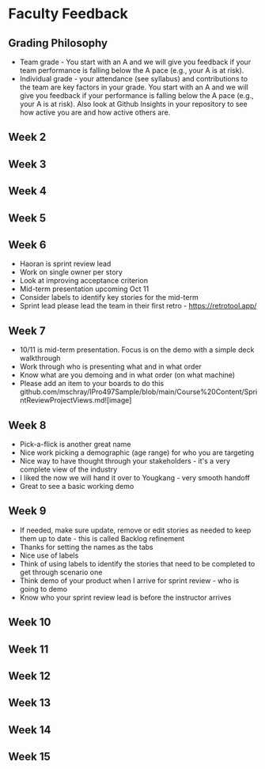 # Faculty Feedback #

## Grading Philosophy ##
- Team grade - You start with an A and we will give you feedback if your team performance is falling below the A pace (e.g., your A is at risk).
- Individual grade - your attendance (see syllabus) and contributions to the team are key factors in your grade.  You start with an A and we will give you feedback if your performance is falling below the A pace (e.g., your A is at risk).  Also look at Github Insights in your repository to see how active you are and how active others are.

## Week 2 ##

## Week 3 ##

## Week 4 ##

## Week 5 ##

## Week 6 ##
- Haoran is sprint review lead
- Work on single owner per story
- Look at improving acceptance criterion
- Mid-term presentation upcoming Oct 11
- Consider labels to identify key stories for the mid-term
- Sprint lead please lead the team in their first retro - https://retrotool.app/

## Week 7 ##
- 10/11 is mid-term presentation.  Focus is on the demo with a simple deck walkthrough
- Work through who is presenting what and in what order
- Know what are you demoing and in what order (on what machine)
- Please add an item to your boards to do this github.com/mschray/IPro497Sample/blob/main/Course%20Content/SprintReviewProjectViews.md![image]

## Week 8 ##
- Pick-a-flick is another great name
- Nice work picking a demographic (age range) for who you are targeting
- Nice way to have thought through your stakeholders - it's a very complete view of the industry
- I liked the now we will hand it over to Yougkang - very smooth handoff
- Great to see a basic working demo

## Week 9 ##
- If needed, make sure update, remove or edit stories as needed to keep them up to date - this is called Backlog refinement
- Thanks for setting the names as the tabs
- Nice use of labels
- Think of using labels to identify the stories that need to be completed to get through scenario one
- Think demo of your product when I arrive for sprint review - who is going to demo 
- Know who your sprint review lead is before the instructor arrives

## Week 10 ##

## Week 11 ##

## Week 12 ##

## Week 13 ##

## Week 14 ##

## Week 15 ##
